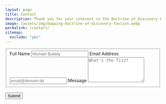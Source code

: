 ```yaml
---
layout: page
title: Contact
description: Thank you for your interest in the Doctrine of Discovery Project you can contact us at info@doctrineofdiscovery.org
image: /assets/img/mapping-doctrine-of-discovery-favicon.webp
permalink: /contact/
sitemap:
  exclude: "yes"
---
```


<div class="text-center p-3 col-md-8 offset-md-2">

  <form id="fs-frm" name="simple-contact-form" accept-charset="utf-8" action="https://formspree.io/f/{form_id}" method="post">
    <fieldset id="fs-frm-inputs">
      <label for="full-name">Full Name</label>
      <input class="form-control" type="text" name="name" id="full-name" placeholder="Michael Bubbly" required="">
      <label for="email-address">Email Address</label>
      <input class="form-control" type="email" name="_replyto" id="email-address" placeholder="email@domain.tld" required="">
      <label for="message">Message</label>
      <textarea class="form-control"  rows="5" name="message" id="message" placeholder="What's the fizz?" required=""></textarea>
      <input type="hidden" name="_subject" id="email-subject" value="Contact Form Submission">
    </fieldset>
	<br/>
    <input type="submit" class="btn orange p-3 float-end" value="Submit">
  </form>

<!-- subs
<form action="https://formspree.io/f/{form_id}" method="post">
  <label for="email">Your Email</label>
  <input class="form-control" name="Email" id="email" type="email"><br/>
  <button class="orange btn" type="submit">Submit</button>
</form>
-->
</div>
